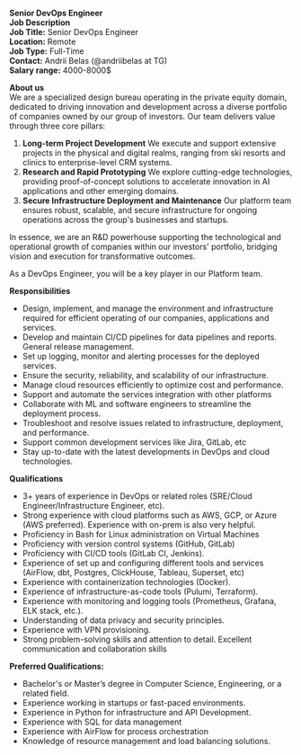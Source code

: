 **Senior DevOps Engineer**  
**Job Description**  
**Job Title:** Senior DevOps Engineer  
**Location:**  Remote  
**Job Type:** Full-Time  
**Contact:** Andrii Belas (@andriibelas at TG)  
**Salary range:** 4000-8000$

**About us**  
We are a specialized design bureau operating in the private equity domain, dedicated to driving innovation and development across a diverse portfolio of companies owned by our group of investors. Our team delivers value through three core pillars:
1. **Long-term Project Development**
We execute and support extensive projects in the physical and digital realms, ranging from ski resorts and clinics to enterprise-level CRM systems.
2. **Research and Rapid Prototyping**
We explore cutting-edge technologies, providing proof-of-concept solutions to accelerate innovation in AI applications and other emerging domains.
3. **Secure Infrastructure Deployment and Maintenance**
Our platform team ensures robust, scalable, and secure infrastructure for ongoing operations across the group's businesses and startups.

In essence, we are an R&D powerhouse supporting the technological and operational growth of companies within our investors' portfolio, bridging vision and execution for transformative outcomes.

As a DevOps Engineer, you will be a key player in our Platform team.

**Responsibilities**
- Design, implement, and manage the environment and infrastructure required for efficient operating of our companies, applications and services.
- Develop and maintain CI/CD pipelines for data pipelines and reports. General release management.
- Set up logging, monitor and alerting processes for the deployed services.
- Ensure the security, reliability, and scalability of our infrastructure.
- Manage cloud resources efficiently to optimize cost and performance.
- Support and automate the services integration with other platforms
- Collaborate with ML and software engineers to streamline the deployment process.
- Troubleshoot and resolve issues related to infrastructure, deployment, and performance.
- Support common development services like Jira, GitLab, etc
- Stay up-to-date with the latest developments in DevOps and cloud technologies.


**Qualifications**
- 3+ years of experience in DevOps or related roles (SRE/Cloud Engineer/Infrastructure Engineer, etc).
- Strong experience with cloud platforms such as AWS, GCP, or Azure (AWS preferred). Experience with on-prem is also very helpful.
- Proficiency in Bash for Linux administration on Virtual Machines
- Proficiency with version control systems (GitHub, GitLab)
- Proficiency with CI/CD tools (GitLab CI, Jenkins).
- Experience of set up and configuring different tools and services (AirFlow, dbt, Postgres, ClickHouse, Tableau, Superset, etc)
- Experience with containerization technologies (Docker).
- Experience of infrastructure-as-code tools (Pulumi, Terraform).
- Experience with monitoring and logging tools (Prometheus, Grafana, ELK stack, etc.).
- Understanding of data privacy and security principles.
- Experience with VPN provisioning.
- Strong problem-solving skills and attention to detail.
Excellent communication and collaboration skills

**Preferred Qualifications:**
-  Bachelor's or Master’s degree in Computer Science, Engineering, or a related field.
- Experience working in startups or fast-paced environments.
- Experience in Python for infrastructure and API Development.
- Experience with SQL for data management
- Experience with AirFlow for process orchestration
- Knowledge of resource management and load balancing solutions.



